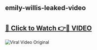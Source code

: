 ## emily-willis-leaked-video 

# <h2><a href="http://freeplayer.one?title=emily-willis-leaked-video&ref=21J">🔗 Click to Watch 👉🔴 VIDEO</a></h2>

<a href="http://freeplayer.one?title=emily-willis-leaked-video&ref=21J" rel="nofollow" data-target="animated-image.originalLink"><img src="https://i.ibb.co.com/xMMVF88/686577567.gif" alt="Viral Video Original" style="max-width: 100%; display: inline-block;" data-target="animated-image.originalImage"></a>

